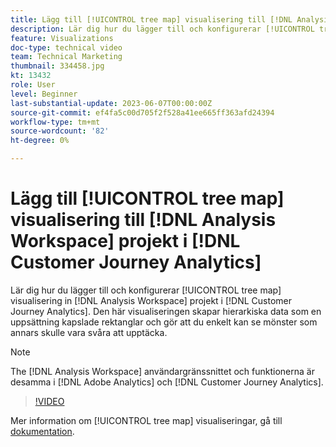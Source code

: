 ```yaml
---
title: Lägg till [!UICONTROL tree map] visualisering till [!DNL Analysis Workspace] projekt
description: Lär dig hur du lägger till och konfigurerar [!UICONTROL tree map] visualisering in [!DNL Analysis Workspace] projekt i [!DNL Customer Journey Analytics].
feature: Visualizations
doc-type: technical video
team: Technical Marketing
thumbnail: 334458.jpg
kt: 13432
role: User
level: Beginner
last-substantial-update: 2023-06-07T00:00:00Z
source-git-commit: ef4fa5c00d705f2f528a41ee665ff363afd24394
workflow-type: tm+mt
source-wordcount: '82'
ht-degree: 0%

---
```


# Lägg till [!UICONTROL tree map] visualisering till [!DNL Analysis Workspace] projekt i [!DNL Customer Journey Analytics]

Lär dig hur du lägger till och konfigurerar [!UICONTROL tree map] visualisering in [!DNL Analysis Workspace] projekt i [!DNL Customer Journey Analytics]. Den här visualiseringen skapar hierarkiska data som en uppsättning kapslade rektanglar och gör att du enkelt kan se mönster som annars skulle vara svåra att upptäcka.

>[!NOTE]
>
>The [!DNL Analysis Workspace] användargränssnittet och funktionerna är desamma i [!DNL Adobe Analytics] och [!DNL Customer Journey Analytics].

>[!VIDEO](https://video.tv.adobe.com/v/334458/?quality=12&learn=on)

Mer information om [!UICONTROL tree map] visualiseringar, gå till [dokumentation](https://experienceleague.adobe.com/docs/analytics-platform/using/cja-workspace/visualizations/treemap.html).
